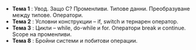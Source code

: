 - **Тема 1** : Увод. Защо C? Променливи. Типове данни. Преобразуване между типове. Оператори.  
- **Тема 2** : Условни конструкции – if, switch и тернарен оператор.  
- **Тема 3** : Цикли – while, do-while и for. Оператори break и continue. Scope на променливи.  
- **Тема 8** : Бройни системи и побитови операции.  
